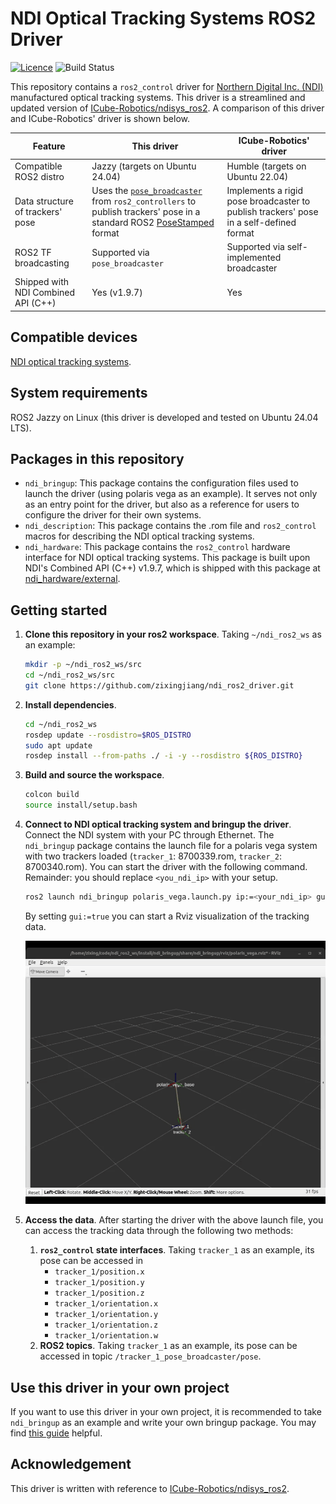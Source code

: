# NDI Optical Tracking Systems ROS2 Driver
[![Licence](https://img.shields.io/badge/License-Apache%202.0-blue.svg)](https://opensource.org/licenses/Apache-2.0)
![Build Status](https://github.com/zixingjiang/ndi_ros2_driver/actions/workflows/ci_jazzy.yml/badge.svg)

This repository contains a `ros2_control` driver for [Northern Digital Inc. (NDI)](https://www.ndigital.com/) manufactured optical tracking systems. This driver is a streamlined and updated version of [ICube-Robotics/ndisys_ros2](https://github.com/ICube-Robotics/ndisys_ros2). A comparison of this driver and ICube-Robotics' driver is shown below.

| Feature | This driver | ICube-Robotics' driver |
| --- | --- | --- |
| Compatible ROS2 distro | Jazzy (targets on Ubuntu 24.04) | Humble (targets on Ubuntu 22.04) |
| Data structure of trackers' pose | Uses the [`pose_broadcaster`](https://index.ros.org/p/pose_broadcaster/github-ros-controls-ros2_controllers/#jazzy) from `ros2_controllers` to publish trackers' pose in a standard ROS2 [PoseStamped](https://docs.ros.org/en/noetic/api/geometry_msgs/html/msg/PoseStamped.html) format | Implements a rigid pose broadcaster to publish trackers' pose in a self-defined format |
|ROS2 TF broadcasting| Supported via `pose_broadcaster` | Supported via self-implemented broadcaster |
|Shipped with NDI Combined API (C++)| Yes (v1.9.7) | Yes |  


## Compatible devices
[NDI optical tracking systems](https://www.ndigital.com/optical-navigation-technology/optical-navigation-products/#).

## System requirements
ROS2 Jazzy on Linux (this driver is developed and tested on Ubuntu 24.04 LTS).

## Packages in this repository
- `ndi_bringup`: This package contains the configuration files used to launch the driver (using polaris vega as an example). It serves not only as an entry point for the driver, but also as a reference for users to configure the driver for their own systems.
- `ndi_description`: This package contains the .rom file and `ros2_control` macros for describing the NDI optical tracking systems.
- `ndi_hardware`: This package contains the `ros2_control` hardware interface for NDI optical tracking systems. This package is built upon NDI's Combined API (C++) v1.9.7, which is shipped with this package at [ndi_hardware/external](https://github.com/zixingjiang/ndi_ros2_driver/tree/jazzy/ndi_hardware/external).

## Getting started
1. **Clone this repository in your ros2 workspace**. Taking `~/ndi_ros2_ws` as an example:
    ```bash
    mkdir -p ~/ndi_ros2_ws/src
    cd ~/ndi_ros2_ws/src
    git clone https://github.com/zixingjiang/ndi_ros2_driver.git
    ```
2. **Install dependencies**. 
   ```bash
   cd ~/ndi_ros2_ws
   rosdep update --rosdistro=$ROS_DISTRO
   sudo apt update
   rosdep install --from-paths ./ -i -y --rosdistro ${ROS_DISTRO}
   ```
3. **Build and source the workspace**. 
    ```bash
    colcon build 
    source install/setup.bash
    ```
4. **Connect to NDI optical tracking system and bringup the driver**. Connect the NDI system with your PC through Ethernet. The `ndi_bringup` package contains the launch file for a polaris vega system with two trackers loaded (`tracker_1`: 8700339.rom, `tracker_2`: 8700340.rom). You can start the driver with the following command. Remainder: you should replace `<you_ndi_ip>` with your setup. 
   ```bash
   ros2 launch ndi_bringup polaris_vega.launch.py ip:=<your_ndi_ip> gui:=true
   ```
   By setting `gui:=true` you can start a Rviz visualization of the tracking data.
   
   <img src="ndi_bringup/doc/rviz.gif" width="500">

5. **Access the data**. After starting the driver with the above launch file, you can access the tracking data through the following two methods:
   1. **`ros2_control` state interfaces**. Taking `tracker_1` as an example, its pose can be accessed in
      - `tracker_1/position.x`
      - `tracker_1/position.y`
      - `tracker_1/position.z`
      - `tracker_1/orientation.x`
      - `tracker_1/orientation.y`
      - `tracker_1/orientation.z`
      - `tracker_1/orientation.w`
   2. **ROS2 topics**. Taking `tracker_1` as an example, its pose can be accessed in topic `/tracker_1_pose_broadcaster/pose`.

## Use this driver in your own project
If you want to use this driver in your own project, it is recommended to take `ndi_bringup` as an example and write your own bringup package. You may find [this guide](https://github.com/zixingjiang/ndi_ros2_driver/blob/jazzy/ndi_bringup/README.md) helpful. 

## Acknowledgement
This driver is written with reference to [ICube-Robotics/ndisys_ros2](https://github.com/ICube-Robotics/ndisys_ros2).
